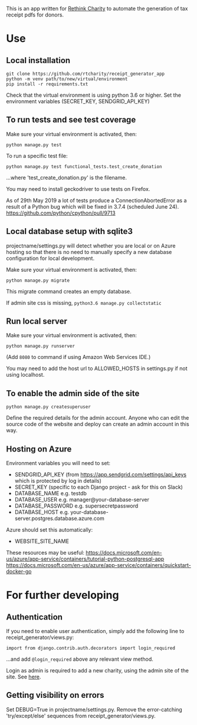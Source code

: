 This is an app written for [Rethink Charity](https://github.com/rtcharity) to automate the generation of tax receipt pdfs for donors.

# Use

## Local installation

```
git clone https://github.com/rtcharity/receipt_generator_app
python -m venv path/to/new/virtual/environment
pip install -r requirements.txt
```
Check that the virtual environment is using python 3.6 or higher.
Set the environment variables (SECRET_KEY, SENDGRID_API_KEY)

## To run tests and see test coverage

Make sure your virtual environment is activated, then:
```
python manage.py test
```

To run a specific test file:
```
python manage.py test functional_tests.test_create_donation
```

...where 'test_create_donation.py' is the filename.

You may need to install geckodriver to use tests on Firefox.

As of 29th May 2019 a lot of tests produce a ConnectionAbortedError as a result of a Python bug which will be fixed in 3.7.4 (scheduled June 24).
https://github.com/python/cpython/pull/9713

## Local database setup with sqlite3

projectname/settings.py will detect whether you are local or on Azure hosting so that there is no need to manually specify a new database configuration for local development.

Make sure your virtual environment is activated, then:
```
python manage.py migrate
```

This migrate command creates an empty database.

If admin site css is missing, `python3.6 manage.py collectstatic`

## Run local server

Make sure your virtual environment is activated, then:
```
python manage.py runserver
```
(Add `8080` to command if using Amazon Web Services IDE.)

You may need to add the host url to ALLOWED_HOSTS in settings.py if not using localhost.

## To enable the admin side of the site

```
python manage.py createsuperuser
```

Define the required details for the admin account. Anyone who can edit the source code of the website and deploy can create an admin account in this way.

## Hosting on Azure

Environment variables you will need to set:

- SENDGRID_API_KEY
(from https://app.sendgrid.com/settings/api_keys which is protected by log in details)
- SECRET_KEY (specific to each Django project - ask for this on Slack)
- DATABASE_NAME e.g. testdb
- DATABASE_USER e.g. manager@your-database-server
- DATABASE_PASSWORD e.g. supersecretpassword
- DATABASE_HOST  e.g. your-database-server.postgres.database.azure.com

Azure should set this automatically:
- WEBSITE_SITE_NAME

These resources may be useful:
https://docs.microsoft.com/en-us/azure/app-service/containers/tutorial-python-postgresql-app
https://docs.microsoft.com/en-us/azure/app-service/containers/quickstart-docker-go

# For further developing

## Authentication

If you need to enable user authentication, simply add the following line to receipt_generator/views.py:
```
import from django.contrib.auth.decorators import login_required
```

...and add `@login_required` above any relevant view method. 

Login as admin is required to add a new charity, using the admin site of the site. See [here](#to-enable-the-admin-side-of-the-site).

## Getting visibility on errors

Set DEBUG=True in projectname/settings.py.
Remove the error-catching 'try/except/else' sequences from receipt_generator/views.py.
